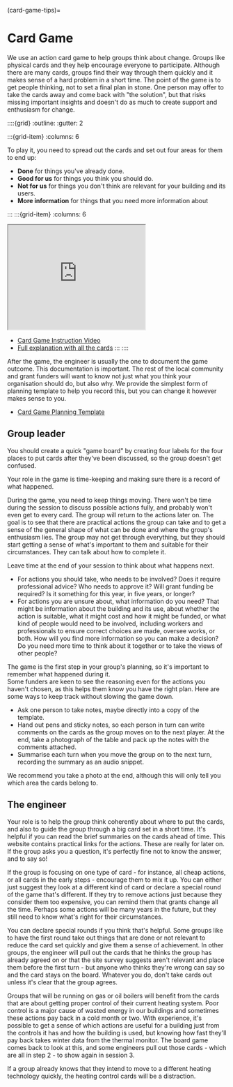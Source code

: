 (card-game-tips)=
# Card Game

We use an action card game to help groups think about change. Groups like physical cards and they help encourage everyone to participate.  Although there are many cards, groups find their way through them quickly and it makes sense of a hard problem in a short time.  The point of the game is to get people thinking, not to set a final plan in stone.  One person may offer to take the cards away and come back with "the solution", but that risks missing important insights and doesn't do as much to create support and enthusiasm for change. 

::::{grid} 
:outline:
:gutter: 2

:::{grid-item} 
:columns: 6

To play it, you need to spread out the cards and set out four areas for them to end up:  

- **Done** for things you've already done.
- **Good for us** for things you think you should do.
- **Not for us** for things you don't think are relevant for your building and its users.
- **More information** for things that you need more information about

:::
:::{grid-item} 
:columns: 6


<iframe width="315" height="240"
src="https://www.youtube.com/embed/dBEl7wL_xAA">
</iframe>

   - [Card Game Instruction Video](https://youtu.be/dBEl7wL_xAA) 
   - [Full explanation with all the cards](card-game-intro)
:::
::::

After the game, the engineer is usually the one to document the game outcome.  This documentation is important.   The rest of the local community and grant funders will want to know not just what you think your organisation should do, but also why.  We provide the simplest form of planning template to help you record this, but you can change it however makes sense to you.   

- [Card Game Planning Template](https://docs.google.com/spreadsheets/d/1awgz59-DrDmwQMRtJe6_RLXAxE6ZZmPV/)

## Group leader

You should create a quick "game board" by creating four labels for the four places to put cards after they've been discussed, so the group doesn't get confused.  

Your role in the game is time-keeping and making sure there is a record of what happened.

During the game, you need to keep things moving.  There won't be time during the session to discuss possible actions fully, and probably won't even get to every card.  The group will return to the actions later on.  The goal is to see that there are practical actions the group can take and to get a sense of the general shape of what can be done and where the group's enthusiasm lies.  The group may not get through everything, but they should start getting a sense of what's important to them and suitable for their circumstances.  They can talk about how to complete it.

Leave time at the end of your session to think about what happens next. 

- For actions you should take, who needs to be involved?  Does it require professional advice?  Who needs to approve it?  Will grant funding be required?  Is it something for this year, in five years, or longer?  
- For actions you are unsure about, what information do you need?   That might be information about the building and its use, about whether the action is suitable, what it might cost and how it might be funded, or what kind of people would need to be involved, including workers and professionals to ensure correct choices are made, oversee  works, or both.  How will you find more information so you can make a decision? Do you need more time to think about it together or to take the views of other people? 


The game is the first step in your group's planning, so it's important to remember what happened during it.  
Some funders are keen to see the reasoning even for the actions you haven't chosen, as this helps them know you have the right plan.  Here are some ways to keep track without slowing the game down.

- Ask one person to take notes, maybe directly into a copy of the template.
- Hand out pens and sticky notes, so each person in turn can write comments on the cards as the group moves on to the next player.  At the end, take a photograph of the table and pack up the notes with the comments attached.  
- Summarise each turn when you move the group on to the next turn, recording the summary as an audio snippet.  

We recommend you take a photo at the end, although this will only tell you which area the cards belong to.

## The engineer 

Your role is to help the group think coherently about where to put the cards, and also to guide the group through a big card set in a short time.  It's helpful if you can read the brief summaries on the cards ahead of time.  This website contains practical links for the actions.  These are really for later on.  If the group asks you a question, it's perfectly fine not to know the answer, and to say so!

If the group is focusing on one type of card - for instance, all cheap actions, or all cards in the early steps - encourage them to mix it up.  You can either just suggest they look at a different kind of card or declare a special round of the game that's different.  If they try to remove actions just because they consider them too expensive, you can remind them that grants change all the time.  Perhaps some actions will be many years in the future, but they still need to know what's right for their circumstances.  

You can declare special rounds if you think that's helpful.  Some groups like to have the first round take out things that are done or not relevant to reduce the card set quickly and give them a sense of achievement.  In other groups, the engineer will pull out the cards that he thinks the group has already agreed on or that the site survey suggests aren't relevant and place them before the first turn - but anyone who thinks they're wrong can say so and the card stays on the board.  Whatever you do, don't take cards out unless it's clear that the group agrees.


Groups that will be running on gas or oil boilers will benefit from the cards that are about getting proper control of their current heating system.  Poor control is a major cause of wasted energy in our buildings and sometimes these actions pay back in a cold month or two.  With experience, it's possible to get a sense of which actions are useful for a building just from the controls it has and how the building is used, but knowing how fast they'll pay back takes winter data from the thermal monitor.  The board game comes back to look at this, and some engineers pull out those cards - which are all in step 2 - to show again in session 3.  

If a group already knows that they intend to move to a different heating technology quickly, the heating control cards will be a distraction.



<!--

- [the key to the game card categories](https://drive.google.com/file/d/1iAp9qP1ljkkOfw6eqD5fdmquRbtbkvYy/view?usp=sharing)

```{image} key-to-game-cards.png
:alt: a key showing what the card colour means
:class: bg-primary mb-1
:width: 400px
:align: center
```

-->


<!-- Our cards and our explanations will not be perfect, especially as in practice we have a wide range of groups and buildings signed up. They will improve over the course of the programme.  You can ask us to improve specific aspects as we go along - some of the volunteer engineers work in the building services industry and will know the answers better than we do, and we can also ask our industry and academic advisers. We expect to blog specific issues as they come up, which will give others the opportunity to comment (either publicly or privately) and to incorporate new material into the explanations as we go along. -->